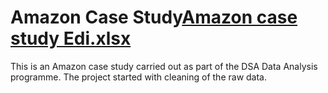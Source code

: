 # Amazon Case Study[Amazon case study Edi.xlsx](https://github.com/user-attachments/files/21093193/Amazon.case.study.Edi.xlsx)
This is an Amazon case study carried out as part of the DSA Data Analysis programme.
The project started with cleaning of the raw data.
